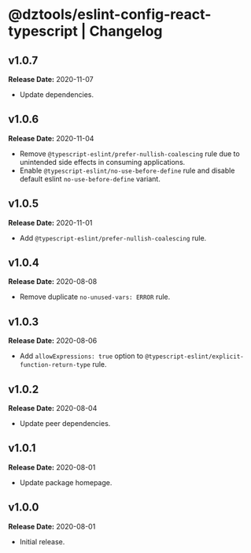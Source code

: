 # @dztools/eslint-config-react-typescript | Changelog

## v1.0.7

**Release Date:** 2020-11-07

* Update dependencies.

## v1.0.6

**Release Date:** 2020-11-04

* Remove `@typescript-eslint/prefer-nullish-coalescing` rule due to unintended side effects in consuming applications.
* Enable `@typescript-eslint/no-use-before-define` rule and disable default eslint `no-use-before-define` variant.

## v1.0.5

**Release Date:** 2020-11-01

* Add `@typescript-eslint/prefer-nullish-coalescing` rule.

## v1.0.4

**Release Date:** 2020-08-08

* Remove duplicate `no-unused-vars: ERROR` rule.

## v1.0.3

**Release Date:** 2020-08-06

* Add `allowExpressions: true` option to `@typescript-eslint/explicit-function-return-type` rule.

## v1.0.2

**Release Date:** 2020-08-04

* Update peer dependencies.

## v1.0.1

**Release Date:** 2020-08-01

* Update package homepage.

## v1.0.0

**Release Date:** 2020-08-01

* Initial release.
